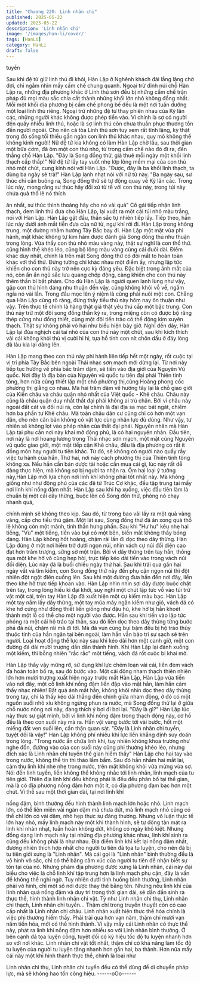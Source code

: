 ```yaml
---
title: "Chương 220: Linh nhãn chi"
published: 2025-05-22
updated: 2025-05-22
description: 'Linh nhãn chi'
image: '/images/han-li/cover/'
tags: [HanLi]
category: HanLi
draft: false
---
```


tuyền

Sau khi đệ tử giữ linh thú đi khỏi, Hàn Lập ở Nghênh khách đài
lẳng lặng chờ đợi, chỉ ngắm nhìn mấy cấm chế chung quanh.
Ngoại trừ đỉnh núi chỗ Hàn Lập ra, những địa phương khác ở
Linh thú sơn đều bị những cấm chế trận pháp đủ mọi màu sắc
chia cắt thành những khối lớn nhỏ không đồng nhất.
Mỗi một khối địa phương bị cấm chế phong bế đều là một nơi
tuần dưỡng một loại linh thú riêng. Ngoại trừ những đệ tử thay
phiên nhau của Kỳ lân các, những người khác không được phép
tiến vào. Vì chính là sợ có người đến quấy nhiễu linh thú, hoặc là
sợ linh thú còn chưa thuần phục thương tổn đến người ngoài.
Cho nên cả tòa Linh thú sơn tuy xem rất tĩnh lặng, kỳ thật trong
đó sống tối thiểu gần ngàn con linh thú khác nhau, quy mô không
thể không kinh người!
Nữ đệ tử kia không có làm Hàn Lập chờ lâu, sau thời gian một
bữa cơm, đã ôm một con thú nhỏ, từ trong cấm chế nào đó đi ra,
đến thẳng chỗ Hàn Lập.
"Đây là Song đồng thử, giá thuê mỗi ngày một khối linh thạch cấp
thấp!" Nữ đệ tử lấy tay vuốt nhẹ lớp lông mềm mại của con thú
nhỏ một chút, cung kính nói với Hàn Lập.
"Được, đây là ba khối linh thạch, ta dùng ba ngày sẽ trả!" Hàn Lập
lạnh nhạt nói với nữ tử này.
"Ba ngày sau, sư thúc chỉ cần buông ra, Song đồng thử sẽ tự
động quay về Kỳ lân các. Trong lúc này, mong rằng sư thúc hãy
đối xử tử tế với con thú này, trong túi này chứa quả thổ lê nó thích

ăn nhất, sư thúc thỉnh thoảng hãy cho nó vài quả" Cô gái tiếp
nhận linh thạch, đem linh thú đưa cho Hàn Lập, lại xuất ra một cái
túi nhỏ màu trắng, nói với Hàn Lập.
Hàn Lập gật đầu, thần sắc tự nhiên tiếp lấy. Tiếp theo, hắn lúc
này dưới ánh mắt tiễn đưa của nữ tử, ngự khí rời đi.
Hàn Lập trong không trung, một đường nhằm hướng Tây Bắc bay
đi.
Hàn Lập một mặt vừa phi hành, mặt khác không tự kìm hãm
được đánh giá Song đồng thủ nhu thuận trong lòng.
Vừa thấy con thú nhỏ màu vàng này, thật sự nghĩ là con thổ thử.
cũng hình thể khéo léo, cũng bộ lông màu vàng cùng cái đuôi dài.
Điểm khác duy nhất, chính là trên mặt Song đồng thử có đôi mắt
to hoàn toàn khác với thổ thử. Đừng tưởng chỉ khác nhau một
điểm ấy, nhưng lập tức khiến cho con thú này trở nên cực kỳ
đáng yêu.
Đặc biệt trong ánh mắt của nó, còn ẩn ẩn ngũ sắc lưu quang
chớp động, càng khiến cho con thú này thêm thần bí bất phàm.
Cho dù Hàn Lập là người quen lạnh lùng như vậy, gặp con thú
hình dáng nhu thuận đến vậy, cũng không khỏi vỗ về, ngắm ngía
nó vài lần. Trong đầu mọc lên ý niệm là cũng phải nuôi một con.
Chẳng qua Hàn Lập cũng rõ ràng, đừng thấy tiểu thú này hôm
nay ôn thuận như vậy. Trên thực tế chính là hàng thật giá thật yêu
thú cấp một bậc trung.
Con thú này trừ một đôi song đồng thần kỳ ra, trong miệng còn có
được bộ răng thép cứng như đồng thiết, cùng một đôi tiền trảo có
thể động kim xuyên thạch. Thật sự không phải vô hại như biểu
hiện bây giờ.
Nghĩ đến đây, Hàn Lập lại đùa nghịch cái tai nhỏ của con thú này
một chút, sau khi kích thích vài cái không khỏi thú vị cười hi hi,
tựa hồ tính con nít chôn dấu ở đáy lòng đã lâu kia lại dâng lên.

Hàn Lập mang theo con thú này phi hành liên tiếp hết một ngày,
rốt cuộc tại vị trí phía Tây Bắc bên ngoài Thái nhạc sơn mạch mới
dừng lại.
Từ nơi này tiếp tục hướng về phía bắc trăm dặm, sẽ tiến vào địa
giới của Nguyên Vũ quốc. Nơi đây là địa bàn của Nguyên vũ quốc
tu tiên đại phái Thiên tinh tông, hơn nữa cũng thiết lập một chỗ
phường thị,cùng Hoàng phong cốc phường thị giằng co nhau.
Mà hai trăm dặm về hướng tây lại là chỗ giao giới của Kiến châu
và châu quận nhỏ nhất của Việt quốc - Khê châu.
Châu này cũng là châu quận duy nhất thất đại phái không ai trú
chân. Bới vì châu này ngoài đất cát và đồi núi ra, còn lại chính là
đại địa sa mạc bát ngát, chiếm hơn ba phần tư Khê châu. Mà
toàn châu dân cư cũng chỉ có hơn một vạn dân, cho nên căn bản
không có vật lực cùng nhân lực đủ dùng. Như vậy, tư nhiên sẽ
không lọt vào pháp nhãn của thất đại phái.
Nguyên nhân mà Hàn Lập tại phụ cần nơi này khai mở động phủ,
là có hai nguyên nhân.
Đầu tiên, nơi này là nơi hoang lương trong Thái nhạc sơn mạch,
một mặt cùng Nguyên vũ quốc giao giới, một mặt tiếp cận Khê
châu, đều là địa phương có rất ít đồng môn hay người tu tiên
khác. Từ đó, sẽ không có người nào quấy rầy việc tu hành của
hắn.
Thứ hai, nơi này cách phường thị của Thiên tinh tông không xa.
Nếu hắn cần bán dược tài hoặc cần mua cái gì, lúc này rất dễ
dàng thực hiện, mà không sợ bị người ta nhận ra.
Ôm hai loại ý tưởng này,Hàn Lập mới lựa chọn nơi linh khí không
phải tốt nhất này. Mà không giống như như động phủ của các đệ
tử Trúc Cơ khác, đều tập trung tại mấy nơi linh khí nồng đậm
nhất.
Hàn Lập sau khi hạ xuống, việc đầu tiên làm là chuẩn bị một cái
dây thừng, buộc lên cổ Song đồn thử, phòng nó chạy nhanh quá,

chính mình sẽ không theo kịp. Sau đó, từ trong bao vải lấy ra một
quả vàng vàng, cấp cho tiểu thú gặm.
Một lát sau, Song đồng thử đã ăn xong quả thổ lê không còn một
mảnh, tinh thần hưng phấn. Sau khi "Hư hư" kêu nhẹ hai tiếng,
"Vù" một tiếng, tiến vào bụi cỏ một bên, biến mất không thấy bóng
dáng.
Hàn Lập không hốt hoảng, chậm rãi lần đi dọc theo dây thừng.
Hàn Lập đứng ở một nơi hiểm trở dưới ngọn núi, nhìn vách cự
núi đối diện cao đạt hơn trăm trượng, sững sờ một trận.
Bởi vì dây thừng trên tay hắn, thông qua một khe hở vô cùng hẹp
hòi, trực tiếp kéo dài tiến vào trong vách núi đối diện.
Lúc này đã là buổi chiều ngày thứ hai. Sau khi trải qua gần hai
ngày vất vả tìm kiếm, con Song đồng thử này đến phụ cận ngọn
núi thì đột nhiên đột ngột điên cuồng lên. Sau khi một đường đưa
hắn đến nơi đây, liền theo khe hở trực tiếp khoan vào.
Hàn Lập nhìn nhìn sợi dây được buộc chặt trên tay, trong lòng
hiếu kì đại khởi, suy nghĩ một chút lập tức vỗ vào túi trữ vật một
cái, trên tay Hàn Lập đã xuất hiện một cự kiếm màu bạc.
Hàn Lập một tay nắm lấy dây thừng, một tay múa máy ngân kiếm
như gió, vách đá có khe hở cứng như đồng thiết liền giống như
đậu hũ, khe hở bị hắn khoét thành một lỗ có thể cho một người
vào được.
Hắn sau khi tiến vào lập tức phóng ra một cái hộ tráo tại thân, sau
đó liền dọc theo dây thừng từng bước phá đá núi, chậm rãi mà đi
tới. Mà đá vụn cùng bụi bặm đều bị hộ tráo thủy thuộc tính của
hắn ngăn tại bên ngoài, làm hắn vẫn bảo trì sự sạch sẽ trên
người.
Loại hoạt động thể lực này sau khi kéo dài hơn một canh giờ, một
con đường đá dài mười trượng dần dần thành hình. Khi Hàn Lập
lại đánh xuống một kiếm, thì bỗng nhiên "rắc rắc" một tiếng, vách
đá rốt cuộc bị khai mở.

Hàn Lập thấy vậy mừng rỡ, sử dụng khí lực chém loạn vài cái,
liền đem vách đá hoàn toàn bổ ra, sau đó bước vào.
Một cái động nham thạch thiên nhiên lớn hơn mười trượng xuất
hiện ngay trước mắt Hàn Lập, Hàn Lập vừa tiến vào nơi đây, một
cỗ linh khí nồng đậm liền đập vào mặt hắn, làm hắn cảm thấy
nhạc nhiên!
Bất quá ánh mắt hắn, không khỏi nhìn dọc theo dây thừng trong
tay, chỉ là thấy kéo dài thẳng đến chính giữa nham động, ở đó có
một nguồn suối nhỏ xíu không ngừng phun ra nước, mà Song
đồng thử lại ở giữa chỗ nước nông nơi này, đang thích ý bơi đi
bơi lại.
"Đây là gì?"
Hàn Lập lúc này thực sự giật mình, bởi vì linh khí nồng đậm trong
thạch động này, cơ hồ đều là theo con suối này mà ra.
Hắn vội vàng bước tới vài bước, hốt một miếng đất ven suối lên,
cẩn thận quan sát.
"Đây là Linh nhãn chi tuyền, tuyệt đối là vậy!" Hàn Lập không phí
nhiều khí lực liền khẳng định suy đoán trong lòng.
"Trong nước ẩn chứa linh khí, tuy nhiên không khoa trương như
nghe đồn, đường vào của con suối này cũng phi thường khéo léo,
nhưng đích xác là Linh nhãn chi tuyền thế gian hiếm thấy" Hàn
Lập cho hai tay vào trong nước, không thể tin thì thào lẩm bẩm.
Sau đó hắn nhắm hai mắt lại, cảm thụ linh khí nhè nhẹ trong
nước, trên mặt không khỏi vừa mừng vừa sợ.
Nói đến linh tuyền, liền không thể không nhắc tới linh nhãn, linh
mạch của tu tiên giới.
Thiên địa linh khí đều không phải là đều đều phân bố tại thế gian,
mà là có địa phương nồng đậm hơn một ít, có địa phương đạm
bạc hơn một chút. Vì thế sau một thời gian dài, tại nơi linh khí

nồng đậm, bình thường đều hình thành linh mạch lớn hoặc nhỏ.
Linh mạch lớn, có thể liên miên vài ngàn dặm mà chưa dứt, mà
linh mạch nhỏ cũng có thể chỉ lớn có vài dặm, nhỏ hẹp thực sự
đáng thương. Nhưng vô luận thực tế lớn hay nhỏ, mấy linh mạch
này một khi thành hình, sẽ tự động tản mát ra linh khí nhàn nhạt,
tuần hoàn không dứt, không có ngày khô kiệt.
Nhưng đồng dạng linh mạch này tại những địa phương khác
nhau, linh khí sinh ra cũng đều không phải là như nhau. Địa điểm
linh khí kết lại nồng đậm nhất, đương nhiên thích hợp nhất cho
người tu tiên đả tọa tu luyện, cho nên đã bị tu tiên giới xưng là
"Linh nhãn".
Mà cái gọi là "Linh nhãn" bình thường đều là vô hình vô sắc, chỉ
có thể bằng cảm xúc của người tu tiên để nhận biết sự tồn tại của
nó. Nhưng phàm địa phương được xưng là Linh nhãn, cái này đại
biểu cho việc là chỗ linh khí tập trung hơn là linh mạch phụ cận,
đây là vấn đề không thể nghi ngờ.
Tuy nhiên dưới tình huống bình thường, Linh nhãn phải vô hình,
chỉ một số nơi được thay thế bằng tên. Nhưng nếu linh khí của
lĩnh nhãn quá nồng đậm và duy trì trong thời gian dài, sẽ dần dần
sinh ra thực thể, hình thành linh nhãn chi vật. Tỷ như Linh nhãn
chi thụ, Linh nhãn chi thạch, Linh nhãn chi tuyền… Thậm chí
trong truyền thuyết còn có cao cấp nhất là Linh nhãn chi châu.
Linh nhãn xuất hiện thực thể hóa chính là việc phi thường hiếm
thấy. Phải trải qua hơn vạn năm, thậm chí mười vạn năm tiến
hóa, mới có thể hình thành.
Vì vậy mấy cái Linh nhãn có thực thể này, phát ra linh khí nồng
đậm hơn nhiều so với Linh nhãn bình thường. Ở bên cạnh đả tọa
luyện công, tuyệt đối có kỳ hiệu tốc độ tu luyện nhanh hơn so với
nơi khác.
Linh nhãn chi vật tốt nhất, thậm chí có khả năng làm tốc độ tu
luyện của người tu luyện tăng nhanh hơn gần hai, ba thành. Hơn
nữa mấy cái này một khi hình thành thực thể, chính là loại như

Linh nhãn chi thụ, Linh nhãn chi tuyền đều có thể dùng để di
chuyển pháp lực, mà sẽ không hao tổn công hiệu.
------oOo------
